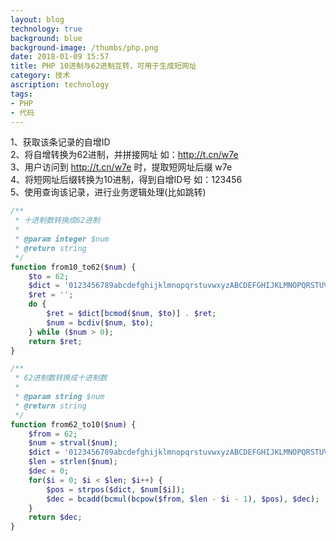 ```yaml
---
layout: blog
technology: true
background: blue
background-image: /thumbs/php.png
date: 2018-01-09 15:57
title: PHP 10进制与62进制互转，可用于生成短网址
category: 技术
ascription: technology
tags:
- PHP
- 代码
---
```


1、获取该条记录的自增ID  
2、将自增转换为62进制，并拼接网址 如：http://t.cn/w7e  
3、用户访问到 http://t.cn/w7e 时，提取短网址后缀 w7e  
4、将短网址后缀转换为10进制，得到自增ID号 如：123456  
5、使用查询该记录，进行业务逻辑处理(比如跳转)  
```php
/**
 * 十进制数转换成62进制
 *
 * @param integer $num
 * @return string
 */
function from10_to62($num) {
    $to = 62;
    $dict = '0123456789abcdefghijklmnopqrstuvwxyzABCDEFGHIJKLMNOPQRSTUVWXYZ';
    $ret = '';
    do {
        $ret = $dict[bcmod($num, $to)] . $ret;
        $num = bcdiv($num, $to);
    } while ($num > 0);
    return $ret;
}
```

```php
/**
 * 62进制数转换成十进制数
 *
 * @param string $num
 * @return string
 */
function from62_to10($num) {
    $from = 62;
    $num = strval($num);
    $dict = '0123456789abcdefghijklmnopqrstuvwxyzABCDEFGHIJKLMNOPQRSTUVWXYZ';
    $len = strlen($num);
    $dec = 0;
    for($i = 0; $i < $len; $i++) {
        $pos = strpos($dict, $num[$i]);
        $dec = bcadd(bcmul(bcpow($from, $len - $i - 1), $pos), $dec);
    }
    return $dec;
}
```